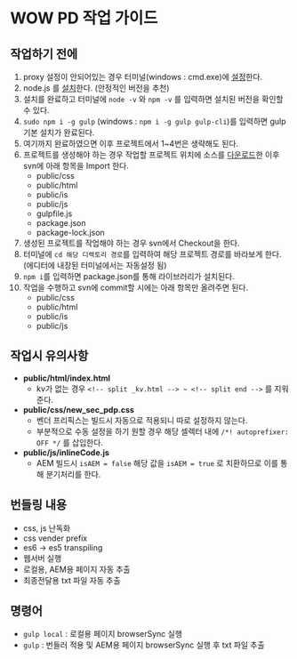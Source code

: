 # WOW PD 작업 가이드

## 작업하기 전에
1. proxy 설정이 안되어있는 경우 터미널(windows : cmd.exe)에 [설정](http://13.124.129.30:8060/Team3/javascript/wikis/Tips/npm-proxy-%EC%84%A4%EC%A0%95)한다.
2. node.js 를 [설치](https://nodejs.org/ko/)한다. (안정적인 버전을 추천)
3. 설치를 완료하고 터미널에 ```node -v``` 와 ```npm -v``` 를 입력하면 설치된 버전을 확인할 수 있다.
4. ```sudo npm i -g gulp``` (windows : ```npm i -g gulp gulp-cli```)를 입력하면 gulp 기본 설치가 완료된다.
5. 여기까지 완료하였으면 이후 프로젝트에서 1~4번은 생략해도 된다.
6. 프로젝트를 생성해야 하는 경우 작업할 프로젝트 위치에 소스를 [다운로드](http://13.124.129.30:8060/Team3/wow-project-setting/repository/master/archive.zip)한 이후 svn에 아래 항목을 Import 한다.
    - public/css
    - public/html
    - public/is
    - public/js
    - gulpfile.js
    - package.json
    - package-lock.json
7. 생성된 프로젝트를 작업해야 하는 경우 svn에서 Checkout을 한다.
8. 터미널에 ```cd 해당 디렉토리 경로```를 입력하여 해당 프로젝트 경로를 바라보게 한다. (에디터에 내장된 터미널에서는 자동설정 됨)
9. ```npm i```를 입력하면 package.json를 통해 라이브러리가 설치된다.
10. 작업을 수행하고 svn에 commit할 시에는 아래 항목만 올려주면 된다.
    - public/css
    - public/html
    - public/is
    - public/js

## 작업시 유의사항
- **public/html/index.html**
    - kv가 없는 경우 ```<!-- split _kv.html --> ~ <!-- split end -->``` 를 지워준다.
- **public/css/new_sec_pdp.css**
    - 벤더 프리픽스는 빌드시 자동으로 적용되니 따로 설정하지 않는다.
    - 부분적으로 수동 설정을 하기 원할 경우 해당 셀렉터 내에 ```/*! autoprefixer: OFF */``` 를 삽입한다.
- **public/js/inlineCode.js**
    - AEM 빌드시 ```isAEM = false``` 해당 값을 ```isAEM = true``` 로 치환하므로 이를 통해 분기처리를 한다.

## 번들링 내용
* css, js 난독화
* css vender prefix
* es6 -> es5 transpiling
* 웹서버 실행
* 로컬용, AEM용 페이지 자동 추출
* 최종전달용 txt 파일 자동 추출

## 명령어
* ```gulp local``` : 로컬용 페이지 browserSync 실행
* ```gulp``` : 번들러 적용 및 AEM용 페이지 browserSync 실행 후 txt 파일 추출